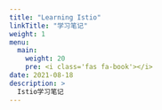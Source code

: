 ```yaml
---
title: "Learning Istio"
linkTitle: "学习笔记"
weight: 1
menu:
  main:
    weight: 20
    pre: <i class='fas fa-book'></i>
date: 2021-08-18
description: >
  Istio学习笔记
---
```




